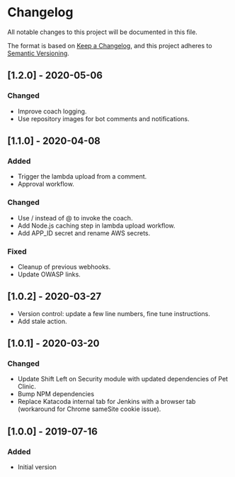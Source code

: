 # Changelog

All notable changes to this project will be documented in this file.

The format is based on [Keep a Changelog](https://keepachangelog.com/en/1.0.0/),
and this project adheres to [Semantic Versioning](https://semver.org/spec/v2.0.0.html).

## [1.2.0] - 2020-05-06

### Changed

- Improve coach logging.
- Use repository images for bot comments and notifications.

## [1.1.0] - 2020-04-08

### Added

- Trigger the lambda upload from a comment.
- Approval workflow.

### Changed

- Use / instead of @ to invoke the coach.
- Add Node.js caching step in lambda upload workflow.
- Add APP_ID secret and rename AWS secrets.

### Fixed

- Cleanup of previous webhooks.
- Update OWASP links.

## [1.0.2] - 2020-03-27

- Version control: update a few line numbers, fine tune instructions.
- Add stale action.

## [1.0.1] - 2020-03-20

### Changed

- Update Shift Left on Security module with updated dependencies of Pet Clinic.
- Bump NPM dependencies
- Replace Katacoda internal tab for Jenkins with a browser tab (workaround for Chrome sameSite cookie issue).

## [1.0.0] - 2019-07-16

### Added

- Initial version
